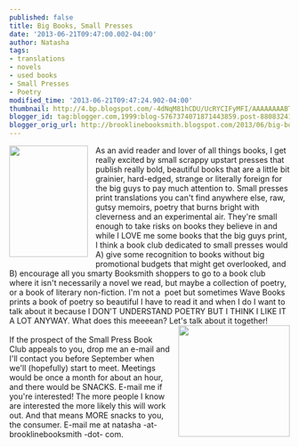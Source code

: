 ```yaml
---
published: false
title: Big Books, Small Presses
date: '2013-06-21T09:47:00.002-04:00'
author: Natasha
tags:
- translations
- novels
- used books
- Small Presses
- Poetry
modified_time: '2013-06-21T09:47:24.902-04:00'
thumbnail: http://4.bp.blogspot.com/-4dNqM81hCDU/UcRYCIFyMFI/AAAAAAAABTQ/ND8oEXX2RQA/s72-c/madnessrack_1024x1024.jpg
blogger_id: tag:blogger.com,1999:blog-5767374071871443859.post-8808324188037118700
blogger_orig_url: http://brooklinebooksmith.blogspot.com/2013/06/big-books-small-presses.html
---
```


<a href="http://4.bp.blogspot.com/-4dNqM81hCDU/UcRYCIFyMFI/AAAAAAAABTQ/ND8oEXX2RQA/s1600/madnessrack_1024x1024.jpg" imageanchor="1" style="clear: left; float: left; margin-bottom: 1em; margin-right: 1em;"><img border="0" height="200" src="http://4.bp.blogspot.com/-4dNqM81hCDU/UcRYCIFyMFI/AAAAAAAABTQ/ND8oEXX2RQA/s200/madnessrack_1024x1024.jpg" width="141" /></a>As an avid reader and lover of all things books, I get really excited by small scrappy upstart presses that publish really bold, beautiful books that are a little bit grainier, hard-edged, strange or literally foreign for the big guys to pay much attention to. Small presses print translations you can't find anywhere else, raw, gutsy memoirs, poetry that burns bright with cleverness and an experimental air. They're small enough to take risks on books they believe in and while I LOVE me some books that the big guys print, I think a book club dedicated to small presses would A) give some recognition to books without big promotional budgets that might get overlooked, and B) encourage all you smarty Booksmith shoppers to go to a book club where it isn't necessarily a novel we read, but maybe a collection of poetry, or a book of literary non-fiction. I'm not a &nbsp;poet but sometimes Wave Books prints a book of poetry so beautiful I have to read it and when I do I want to talk about it because I DON'T UNDERSTAND POETRY BUT I THINK I LIKE IT A LOT ANYWAY. What does this meeeean? Let's talk about it together!<br /><a href="http://3.bp.blogspot.com/-jsG4VjhjURQ/UcRXwMBBBBI/AAAAAAAABTI/Yn5bjU7OlI8/s1600/ubc_dalkey.jpg" imageanchor="1" style="clear: right; float: right; margin-bottom: 1em; margin-left: 1em;"><img border="0" height="200" src="http://3.bp.blogspot.com/-jsG4VjhjURQ/UcRXwMBBBBI/AAAAAAAABTI/Yn5bjU7OlI8/s200/ubc_dalkey.jpg" width="200" /></a><br />If the prospect of the Small Press Book Club appeals to you, drop me an e-mail and I'll contact you before September when we'll (hopefully) start to meet. Meetings would be once a month for about an hour, and there would be SNACKS. E-mail me if you're interested! The more people I know are interested the more likely this will work out. And that means MORE snacks to you, the consumer. E-mail me at natasha -at- brooklinebooksmith -dot- com.